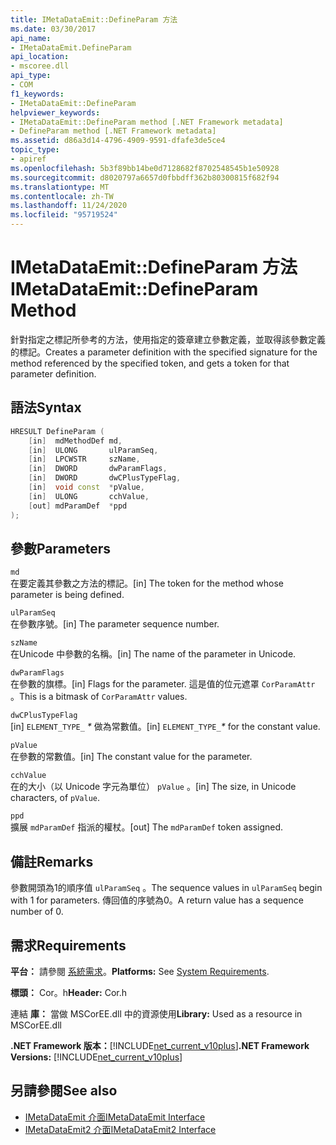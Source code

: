 ```yaml
---
title: IMetaDataEmit::DefineParam 方法
ms.date: 03/30/2017
api_name:
- IMetaDataEmit.DefineParam
api_location:
- mscoree.dll
api_type:
- COM
f1_keywords:
- IMetaDataEmit::DefineParam
helpviewer_keywords:
- IMetaDataEmit::DefineParam method [.NET Framework metadata]
- DefineParam method [.NET Framework metadata]
ms.assetid: d86a3d14-4796-4909-9591-dfafe3de5ce4
topic_type:
- apiref
ms.openlocfilehash: 5b3f89bb14be0d7128682f8702548545b1e50928
ms.sourcegitcommit: d8020797a6657d0fbbdff362b80300815f682f94
ms.translationtype: MT
ms.contentlocale: zh-TW
ms.lasthandoff: 11/24/2020
ms.locfileid: "95719524"
---
```

# <a name="imetadataemitdefineparam-method"></a><span data-ttu-id="fbb7f-102">IMetaDataEmit::DefineParam 方法</span><span class="sxs-lookup"><span data-stu-id="fbb7f-102">IMetaDataEmit::DefineParam Method</span></span>

<span data-ttu-id="fbb7f-103">針對指定之標記所參考的方法，使用指定的簽章建立參數定義，並取得該參數定義的標記。</span><span class="sxs-lookup"><span data-stu-id="fbb7f-103">Creates a parameter definition with the specified signature for the method referenced by the specified token, and gets a token for that parameter definition.</span></span>  
  
## <a name="syntax"></a><span data-ttu-id="fbb7f-104">語法</span><span class="sxs-lookup"><span data-stu-id="fbb7f-104">Syntax</span></span>  
  
```cpp  
HRESULT DefineParam (  
    [in]  mdMethodDef md,
    [in]  ULONG       ulParamSeq,
    [in]  LPCWSTR     szName,
    [in]  DWORD       dwParamFlags,
    [in]  DWORD       dwCPlusTypeFlag,
    [in]  void const  *pValue,  
    [in]  ULONG       cchValue,
    [out] mdParamDef  *ppd
);  
```  
  
## <a name="parameters"></a><span data-ttu-id="fbb7f-105">參數</span><span class="sxs-lookup"><span data-stu-id="fbb7f-105">Parameters</span></span>  

 `md`  
 <span data-ttu-id="fbb7f-106">在要定義其參數之方法的標記。</span><span class="sxs-lookup"><span data-stu-id="fbb7f-106">[in] The token for the method whose parameter is being defined.</span></span>  
  
 `ulParamSeq`  
 <span data-ttu-id="fbb7f-107">在參數序號。</span><span class="sxs-lookup"><span data-stu-id="fbb7f-107">[in] The parameter sequence number.</span></span>  
  
 `szName`  
 <span data-ttu-id="fbb7f-108">在Unicode 中參數的名稱。</span><span class="sxs-lookup"><span data-stu-id="fbb7f-108">[in] The name of the parameter in Unicode.</span></span>  
  
 `dwParamFlags`  
 <span data-ttu-id="fbb7f-109">在參數的旗標。</span><span class="sxs-lookup"><span data-stu-id="fbb7f-109">[in] Flags for the parameter.</span></span> <span data-ttu-id="fbb7f-110">這是值的位元遮罩 `CorParamAttr` 。</span><span class="sxs-lookup"><span data-stu-id="fbb7f-110">This is a bitmask of `CorParamAttr` values.</span></span>  
  
 `dwCPlusTypeFlag`  
 <span data-ttu-id="fbb7f-111">[in] `ELEMENT_TYPE_` *\** 做為常數值。</span><span class="sxs-lookup"><span data-stu-id="fbb7f-111">[in] `ELEMENT_TYPE_`*\** for the constant value.</span></span>  
  
 `pValue`  
 <span data-ttu-id="fbb7f-112">在參數的常數值。</span><span class="sxs-lookup"><span data-stu-id="fbb7f-112">[in] The constant value for the parameter.</span></span>  
  
 `cchValue`  
 <span data-ttu-id="fbb7f-113">在的大小（以 Unicode 字元為單位） `pValue` 。</span><span class="sxs-lookup"><span data-stu-id="fbb7f-113">[in] The size, in Unicode characters, of `pValue`.</span></span>  
  
 `ppd`  
 <span data-ttu-id="fbb7f-114">擴展 `mdParamDef` 指派的權杖。</span><span class="sxs-lookup"><span data-stu-id="fbb7f-114">[out] The `mdParamDef` token assigned.</span></span>  
  
## <a name="remarks"></a><span data-ttu-id="fbb7f-115">備註</span><span class="sxs-lookup"><span data-stu-id="fbb7f-115">Remarks</span></span>  

 <span data-ttu-id="fbb7f-116">參數開頭為1的順序值 `ulParamSeq` 。</span><span class="sxs-lookup"><span data-stu-id="fbb7f-116">The sequence values in `ulParamSeq` begin with 1 for parameters.</span></span> <span data-ttu-id="fbb7f-117">傳回值的序號為0。</span><span class="sxs-lookup"><span data-stu-id="fbb7f-117">A return value has a sequence number of 0.</span></span>  
  
## <a name="requirements"></a><span data-ttu-id="fbb7f-118">需求</span><span class="sxs-lookup"><span data-stu-id="fbb7f-118">Requirements</span></span>  

 <span data-ttu-id="fbb7f-119">**平台：** 請參閱 [系統需求](../../get-started/system-requirements.md)。</span><span class="sxs-lookup"><span data-stu-id="fbb7f-119">**Platforms:** See [System Requirements](../../get-started/system-requirements.md).</span></span>  
  
 <span data-ttu-id="fbb7f-120">**標頭：** Cor。h</span><span class="sxs-lookup"><span data-stu-id="fbb7f-120">**Header:** Cor.h</span></span>  
  
 <span data-ttu-id="fbb7f-121">連結 **庫：** 當做 MSCorEE.dll 中的資源使用</span><span class="sxs-lookup"><span data-stu-id="fbb7f-121">**Library:** Used as a resource in MSCorEE.dll</span></span>  
  
 <span data-ttu-id="fbb7f-122">**.NET Framework 版本：**[!INCLUDE[net_current_v10plus](../../../../includes/net-current-v10plus-md.md)]</span><span class="sxs-lookup"><span data-stu-id="fbb7f-122">**.NET Framework Versions:** [!INCLUDE[net_current_v10plus](../../../../includes/net-current-v10plus-md.md)]</span></span>  
  
## <a name="see-also"></a><span data-ttu-id="fbb7f-123">另請參閱</span><span class="sxs-lookup"><span data-stu-id="fbb7f-123">See also</span></span>

- [<span data-ttu-id="fbb7f-124">IMetaDataEmit 介面</span><span class="sxs-lookup"><span data-stu-id="fbb7f-124">IMetaDataEmit Interface</span></span>](imetadataemit-interface.md)
- [<span data-ttu-id="fbb7f-125">IMetaDataEmit2 介面</span><span class="sxs-lookup"><span data-stu-id="fbb7f-125">IMetaDataEmit2 Interface</span></span>](imetadataemit2-interface.md)

